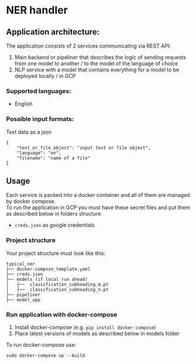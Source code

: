 # NER handler
## Application architecture:
The application consists of 2 services communicating via REST API:
1. Main backend or pipeliner that describes the logic of sending requests 
from one model to another / to the model of the language of choice
3. NLP service with a model that contains everything for a model to be deployed locally / in GCP

### Supported languages:
- English

### Possible input formats:
Text data as a json
```
{
    "text_or_file_object": "input text or file object",
    "language": "en",
    "filename": "name of a file"
}
```

## Usage
Each service is packed into a docker container and all of them are managed by docker compose. <br>
To run the application in GCP you must have these secret files and put them as described below in folders structure
- `creds.json` as google credentials

### Project structure
Your project structure must look like this: <br>
```
typical_ner
├── docker-compose_template.yaml
├── creds.json
├── models (if local run ahead)
│   ├──  classification_subheading_m.pt
│   ├──  classification_subheading_n.pt
├── pipeliner
├── model_app
```

### Run application with docker-compose
1. Install docker-compose (e.g. `pip install docker-compose`)
2. Place latest versions of models as described below in models folder

To run docker-compose use:

`sudo docker-compose up --build`